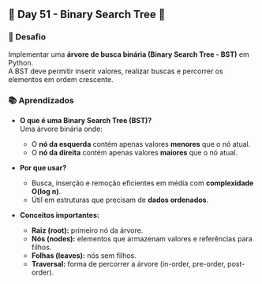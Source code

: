 ## 📅 Day 51 - Binary Search Tree 🌳  

### 🧩 Desafio  
Implementar uma **árvore de busca binária (Binary Search Tree - BST)** em Python.  
A BST deve permitir inserir valores, realizar buscas e percorrer os elementos em ordem crescente.  


### 📚 Aprendizados  

- **O que é uma Binary Search Tree (BST)?**  
  Uma árvore binária onde:  
  - O **nó da esquerda** contém apenas valores **menores** que o nó atual.  
  - O **nó da direita** contém apenas valores **maiores** que o nó atual.  

- **Por que usar?**  
  - Busca, inserção e remoção eficientes em média com **complexidade O(log n)**.  
  - Útil em estruturas que precisam de **dados ordenados**.  

- **Conceitos importantes:**  
  - **Raiz (root):** primeiro nó da árvore.  
  - **Nós (nodes):** elementos que armazenam valores e referências para filhos.  
  - **Folhas (leaves):** nós sem filhos.  
  - **Traversal:** forma de percorrer a árvore (in-order, pre-order, post-order).  
